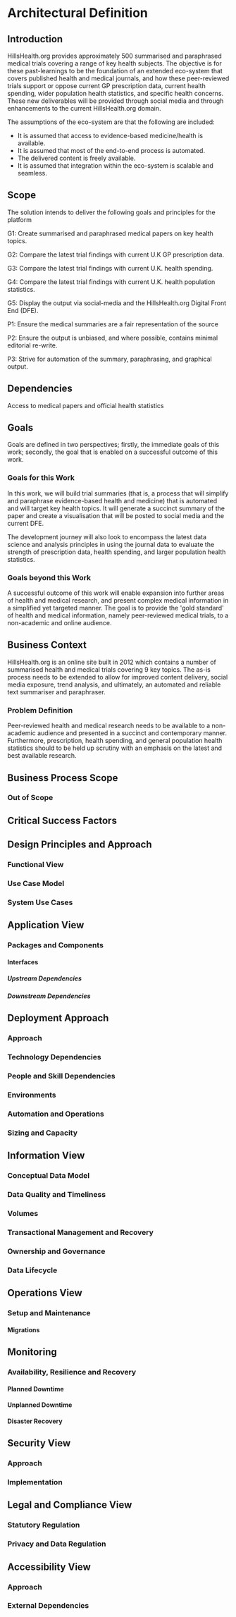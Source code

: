 # Architectural Definition

## Introduction

HillsHealth.org provides approximately 500 summarised and paraphrased medical trials covering a range of key health subjects.  The objective is for these past-learnings to be the foundation of an extended eco-system that covers published health and medical journals, and how these peer-reviewed trials support or oppose current GP prescription data, current health spending, wider population health statistics, and specific health concerns.  These new deliverables will be provided through social media and through enhancements to the current HillsHealth.org domain.

The assumptions of the eco-system are that the following are included:
* It is assumed that access to evidence-based medicine/health is available.
* It is assumed that most of the end-to-end process is automated.
* The delivered content is freely available.
* It is assumed that integration within the eco-system is scalable and seamless.
 

## Scope

The solution intends to deliver the following goals and principles for the platform

G1: Create summarised and paraphrased medical papers on key health topics.

G2: Compare the latest trial findings with current U.K GP prescription data.

G3: Compare the latest trial findings with current U.K. health spending.

G4: Compare the latest trial findings with current U.K. health population statistics.

G5: Display the output via social-media and the HillsHealth.org Digital Front End (DFE).

P1: Ensure the medical summaries are a fair representation of the source

P2: Ensure the output is unbiased, and where possible, contains minimal editorial re-write.

P3: Strive for automation of the summary, paraphrasing, and graphical output.

## Dependencies

Access to medical papers and official health statistics

## Goals

Goals are defined in two perspectives; firstly, the immediate goals of this work; secondly, the goal that is enabled on a successful outcome of this work.

### Goals for this Work

In this work, we will build trial summaries (that is, a process that will simplify and paraphrase evidence-based health and medicine) that is automated and will target key health topics. It will generate a succinct summary of the paper and create a visualisation that will be posted to social media and the current DFE.

The development journey will also look to encompass the latest data science and analysis principles in using the journal data to evaluate the strength of prescription data, health spending, and larger population health statistics.

### Goals beyond this Work

A successful outcome of this work will enable expansion into further areas of health and medical research, and present complex medical information in a simplified yet targeted manner. The goal is to provide the 'gold standard' of health and medical information, namely peer-reviewed medical trials, to a non-academic and online audience.

## Business Context

HillsHealth.org is an online site built in 2012 which contains a number of summarised health and medical trials covering 9 key topics.  The as-is process needs to be extended to allow for improved content delivery, social media exposure, trend analysis, and ultimately, an automated and reliable text summariser and paraphraser.

### Problem Definition

Peer-reviewed health and medical research needs to be available to a non-academic audience and presented in a succinct and contemporary manner.  Furthermore, prescription, health spending, and general population health statistics should to be held up scrutiny with an emphasis on the latest and best available research.



## Business Process Scope
### Out of Scope
## Critical Success Factors

## Design Principles and Approach
### Functional View
### Use Case Model
### System Use Cases

## Application View
### Packages and Components
#### Interfaces
##### Upstream Dependencies
##### Downstream Dependencies

## Deployment Approach
### Approach
### Technology Dependencies
### People and Skill Dependencies
### Environments
### Automation and Operations
### Sizing and Capacity

## Information View
### Conceptual Data Model
### Data Quality and Timeliness
### Volumes
### Transactional Management and Recovery
### Ownership and Governance
### Data Lifecycle

## Operations View
### Setup and Maintenance
#### Migrations

## Monitoring
### Availability, Resilience and Recovery
#### Planned Downtime
#### Unplanned Downtime
#### Disaster Recovery

## Security View
### Approach
### Implementation

## Legal and Compliance View
### Statutory Regulation
### Privacy and Data Regulation

## Accessibility View
### Approach
### External Dependencies

